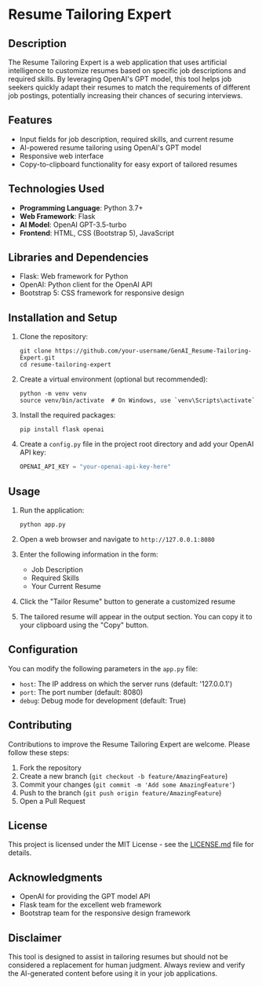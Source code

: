 # Resume Tailoring Expert

## Description
The Resume Tailoring Expert is a web application that uses artificial intelligence to customize resumes based on specific job descriptions and required skills. By leveraging OpenAI's GPT model, this tool helps job seekers quickly adapt their resumes to match the requirements of different job postings, potentially increasing their chances of securing interviews.

## Features
- Input fields for job description, required skills, and current resume
- AI-powered resume tailoring using OpenAI's GPT model
- Responsive web interface
- Copy-to-clipboard functionality for easy export of tailored resumes

## Technologies Used
- **Programming Language**: Python 3.7+
- **Web Framework**: Flask
- **AI Model**: OpenAI GPT-3.5-turbo
- **Frontend**: HTML, CSS (Bootstrap 5), JavaScript

## Libraries and Dependencies
- Flask: Web framework for Python
- OpenAI: Python client for the OpenAI API
- Bootstrap 5: CSS framework for responsive design

## Installation and Setup

1. Clone the repository:
   ```
   git clone https://github.com/your-username/GenAI_Resume-Tailoring-Expert.git
   cd resume-tailoring-expert
   ```

2. Create a virtual environment (optional but recommended):
   ```
   python -m venv venv
   source venv/bin/activate  # On Windows, use `venv\Scripts\activate`
   ```

3. Install the required packages:
   ```
   pip install flask openai
   ```

4. Create a `config.py` file in the project root directory and add your OpenAI API key:
   ```python
   OPENAI_API_KEY = "your-openai-api-key-here"
   ```

## Usage

1. Run the application:
   ```
   python app.py
   ```

2. Open a web browser and navigate to `http://127.0.0.1:8080`

3. Enter the following information in the form:
   - Job Description
   - Required Skills
   - Your Current Resume

4. Click the "Tailor Resume" button to generate a customized resume

5. The tailored resume will appear in the output section. You can copy it to your clipboard using the "Copy" button.

## Configuration

You can modify the following parameters in the `app.py` file:

- `host`: The IP address on which the server runs (default: '127.0.0.1')
- `port`: The port number (default: 8080)
- `debug`: Debug mode for development (default: True)

## Contributing

Contributions to improve the Resume Tailoring Expert are welcome. Please follow these steps:

1. Fork the repository
2. Create a new branch (`git checkout -b feature/AmazingFeature`)
3. Commit your changes (`git commit -m 'Add some AmazingFeature'`)
4. Push to the branch (`git push origin feature/AmazingFeature`)
5. Open a Pull Request

## License

This project is licensed under the MIT License - see the [LICENSE.md](LICENSE.md) file for details.

## Acknowledgments

- OpenAI for providing the GPT model API
- Flask team for the excellent web framework
- Bootstrap team for the responsive design framework

## Disclaimer

This tool is designed to assist in tailoring resumes but should not be considered a replacement for human judgment. Always review and verify the AI-generated content before using it in your job applications.
